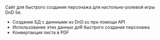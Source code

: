 Сайт для быстрого создания персонажа для настольно-ролевой игры DnD 5e.

- Создание БД c даннными из DnD.su при помощи API
- Использование этих данных длЯ быстрого создания персонажа
- Конвертакция листа в PDF
